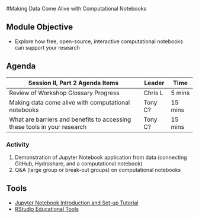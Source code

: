#Making Data Come Alive with Computational Notebooks

## Module Objective
* Explore how free, open-source, interactive computational notebooks can support your research

## Agenda
Session II, Part 2 Agenda Items | Leader | Time 
---------------------------------------- | --------------- | ------- 
Review of Workshop Glossary Progress | Chris L | 5 mins
Making data come alive with computational notebooks | Tony C? | 15 mins
What are barriers and benefits to accessing these tools in your research | Tony C? | 15 mins

### Activity
1. Demonstration of Jupyter Notebook application from data (connecting GitHub, Hydroshare, and a computational notebook)
2. Q&A (large group or break-out groups) on computational notebooks 

## Tools
* [Jupyter Notebook Introduction and Set-up Tutorial](https://www.youtube.com/watch?v=HW29067qVWk)
* [RStudio Educational Tools](https://education.rstudio.com/learn/beginner/)
